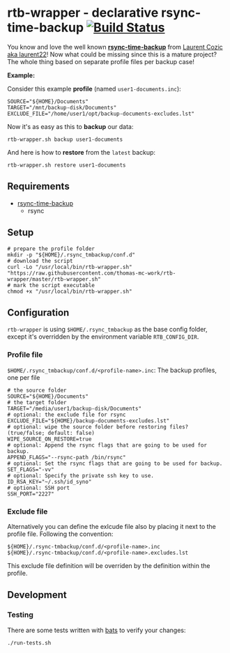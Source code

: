 # rtb-wrapper - declarative rsync-time-backup [![Build Status](https://travis-ci.org/thomas-mc-work/rtb-wrapper.svg?branch=master)](https://travis-ci.org/thomas-mc-work/rtb-wrapper)

You know and love the well known __[rsync-time-backup](https://github.com/laurent22/rsync-time-backup)__ from
[Laurent Cozic aka laurent22](https://github.com/laurent22)! Now what could be missing since this is a mature
project? The whole thing based on separate profile files per backup case!

__Example:__

Consider this example __profile__ (named `user1-documents.inc`):

    SOURCE="${HOME}/Documents"
    TARGET="/mnt/backup-disk/Documents"
    EXCLUDE_FILE="/home/user1/opt/backup-documents-excludes.lst"

Now it's as easy as this to __backup__ our data:

    rtb-wrapper.sh backup user1-documents

And here is how to __restore__ from the `latest` backup:

    rtb-wrapper.sh restore user1-documents

## Requirements

- [rsync-time-backup](https://github.com/laurent22/rsync-time-backup)
  - rsync

## Setup

    # prepare the profile folder
    mkdir -p "${HOME}/.rsync_tmbackup/conf.d"
    # download the script
    curl -Lo "/usr/local/bin/rtb-wrapper.sh" "https://raw.githubusercontent.com/thomas-mc-work/rtb-wrapper/master/rtb-wrapper.sh"
    # mark the script executable
    chmod +x "/usr/local/bin/rtb-wrapper.sh"

## Configuration

`rtb-wrapper` is using `$HOME/.rsync_tmbackup` as the base config folder, except it's overridden by the environment variable `RTB_CONFIG_DIR`.

### Profile file

`$HOME/.rsync_tmbackup/conf.d/<profile-name>.inc`: The backup profiles, one per file

    # the source folder
    SOURCE="${HOME}/Documents"
    # the target folder
    TARGET="/media/user1/backup-disk/Documents"
    # optional: the exclude file for rsync
    EXCLUDE_FILE="${HOME}/backup-documents-excludes.lst"
    # optional: wipe the source folder before restoring files? (true/false; default: false)
    WIPE_SOURCE_ON_RESTORE=true
    # optional: Append the rsync flags that are going to be used for backup.
    APPEND_FLAGS="--rsync-path /bin/rsync"
    # optional: Set the rsync flags that are going to be used for backup.
    SET_FLAGS="-vv"
    # optional: Specify the private ssh key to use.
    ID_RSA_KEY="~/.ssh/id_syno"
    # optional: SSH port
    SSH_PORT="2227"
    

### Exclude file

Alternatively you can define the exlcude file also by placing it next to the profile file. Following the convention:

    ${HOME}/.rsync-tmbackup/conf.d/<profile-name>.inc
    ${HOME}/.rsync-tmbackup/conf.d/<profile-name>.excludes.lst

This exclude file definition will be overriden by the definition within the profile.

## Development

### Testing

There are some tests written with [bats](https://github.com/sstephenson/bats) to verify your changes:

```bash
./run-tests.sh
```
